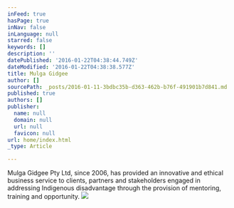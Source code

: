 ```yaml
---
inFeed: true
hasPage: true
inNav: false
inLanguage: null
starred: false
keywords: []
description: ''
datePublished: '2016-01-22T04:38:44.749Z'
dateModified: '2016-01-22T04:38:38.577Z'
title: Mulga Gidgee
author: []
sourcePath: _posts/2016-01-11-3bdbc35b-d363-462b-b76f-491901b7d841.md
published: true
authors: []
publisher:
  name: null
  domain: null
  url: null
  favicon: null
url: home/index.html
_type: Article

---
```

Mulga Gidgee Pty 
Ltd, since 2006, has provided an innovative and ethical business service to clients, 
partners and stakeholders engaged in addressing Indigenous disadvantage 
through the provision of mentoring, training and opportunity.
![](https://s3-us-west-2.amazonaws.com/the-grid-img/p/4e753f0e0ba4916bf3fa8791c20045a4e48394b2.jpg)